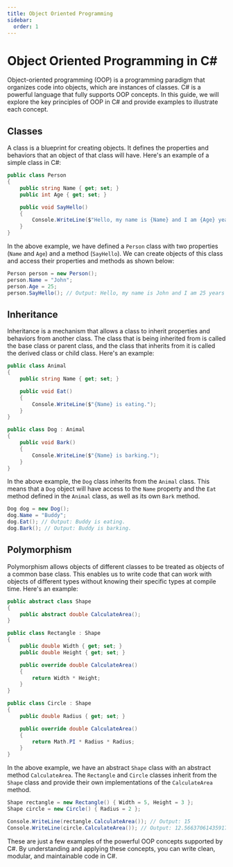 ```yaml
---
title: Object Oriented Programming
sidebar:
  order: 1
---
```


# Object Oriented Programming in C#

Object-oriented programming (OOP) is a programming paradigm that organizes code into objects, which are instances of classes. C# is a powerful language that fully supports OOP concepts. In this guide, we will explore the key principles of OOP in C# and provide examples to illustrate each concept.

## Classes

A class is a blueprint for creating objects. It defines the properties and behaviors that an object of that class will have. Here's an example of a simple class in C#:

```csharp
public class Person
{
    public string Name { get; set; }
    public int Age { get; set; }

    public void SayHello()
    {
        Console.WriteLine($"Hello, my name is {Name} and I am {Age} years old.");
    }
}
```

In the above example, we have defined a `Person` class with two properties (`Name` and `Age`) and a method (`SayHello`). We can create objects of this class and access their properties and methods as shown below:

```csharp
Person person = new Person();
person.Name = "John";
person.Age = 25;
person.SayHello(); // Output: Hello, my name is John and I am 25 years old.
```

## Inheritance

Inheritance is a mechanism that allows a class to inherit properties and behaviors from another class. The class that is being inherited from is called the base class or parent class, and the class that inherits from it is called the derived class or child class. Here's an example:

```csharp
public class Animal
{
    public string Name { get; set; }

    public void Eat()
    {
        Console.WriteLine($"{Name} is eating.");
    }
}

public class Dog : Animal
{
    public void Bark()
    {
        Console.WriteLine($"{Name} is barking.");
    }
}
```

In the above example, the `Dog` class inherits from the `Animal` class. This means that a `Dog` object will have access to the `Name` property and the `Eat` method defined in the `Animal` class, as well as its own `Bark` method.

```csharp
Dog dog = new Dog();
dog.Name = "Buddy";
dog.Eat(); // Output: Buddy is eating.
dog.Bark(); // Output: Buddy is barking.
```

## Polymorphism

Polymorphism allows objects of different classes to be treated as objects of a common base class. This enables us to write code that can work with objects of different types without knowing their specific types at compile time. Here's an example:

```csharp
public abstract class Shape
{
    public abstract double CalculateArea();
}

public class Rectangle : Shape
{
    public double Width { get; set; }
    public double Height { get; set; }

    public override double CalculateArea()
    {
        return Width * Height;
    }
}

public class Circle : Shape
{
    public double Radius { get; set; }

    public override double CalculateArea()
    {
        return Math.PI * Radius * Radius;
    }
}
```

In the above example, we have an abstract `Shape` class with an abstract method `CalculateArea`. The `Rectangle` and `Circle` classes inherit from the `Shape` class and provide their own implementations of the `CalculateArea` method.

```csharp
Shape rectangle = new Rectangle() { Width = 5, Height = 3 };
Shape circle = new Circle() { Radius = 2 };

Console.WriteLine(rectangle.CalculateArea()); // Output: 15
Console.WriteLine(circle.CalculateArea()); // Output: 12.566370614359172
```

These are just a few examples of the powerful OOP concepts supported by C#. By understanding and applying these concepts, you can write clean, modular, and maintainable code in C#.
